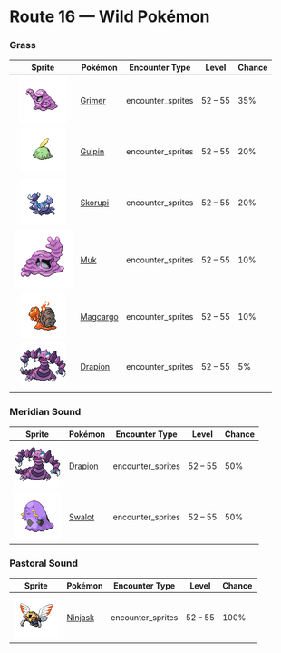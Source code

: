 # Route 16 — Wild Pokémon

### Grass

| Sprite | Pokémon | Encounter Type | Level | Chance |
|:------:|---------|:--------------:|-------|--------|
| ![Grimer](../../assets/sprites/grimer/front.gif "Grimer: Wherever GRIMER has passed, so many germs are left behind that no plants will ever grow again.") | [Grimer](../../pokemon/grimer.md) | encounter_sprites| 52 – 55 | 35% |
| ![Gulpin](../../assets/sprites/gulpin/front.gif "Gulpin: It has a small heart and brain. Its stomach comprises most of its body, with enzymes to dissolve anything.") | [Gulpin](../../pokemon/gulpin.md) | encounter_sprites| 52 – 55 | 20% |
| ![Skorupi](../../assets/sprites/skorupi/front.gif "Skorupi: It burrows under the sand to lie in wait for prey. Its tail claws can inject its prey with a savage poison.") | [Skorupi](../../pokemon/skorupi.md) | encounter_sprites| 52 – 55 | 20% |
| ![Muk](../../assets/sprites/muk/front.gif "Muk: Its body is made of a powerful poison. Touching it accidentally will cause a fever that requires bed rest.") | [Muk](../../pokemon/muk.md) | encounter_sprites| 52 – 55 | 10% |
| ![Magcargo](../../assets/sprites/magcargo/front.gif "Magcargo: Its brittle shell occasionally spouts intense flames that  circulate throughout its body.") | [Magcargo](../../pokemon/magcargo.md) | encounter_sprites| 52 – 55 | 10% |
| ![Drapion](../../assets/sprites/drapion/front.gif "Drapion: It attacks people and Pokémon that cross the desert. This has only furthered its bad reputation.") | [Drapion](../../pokemon/drapion.md) | encounter_sprites| 52 – 55 | 5% |

### Meridian Sound

| Sprite | Pokémon | Encounter Type | Level | Chance |
|:------:|---------|:--------------:|-------|--------|
| ![Drapion](../../assets/sprites/drapion/front.gif "Drapion: It attacks people and Pokémon that cross the desert. This has only furthered its bad reputation.") | [Drapion](../../pokemon/drapion.md) | encounter_sprites| 52 – 55 | 50% |
| ![Swalot](../../assets/sprites/swalot/front.gif "Swalot: It gulps anything that fits in its mouth. Its special enzymes can dissolve anything.") | [Swalot](../../pokemon/swalot.md) | encounter_sprites| 52 – 55 | 50% |

### Pastoral Sound

| Sprite | Pokémon | Encounter Type | Level | Chance |
|:------:|---------|:--------------:|-------|--------|
| ![Ninjask](../../assets/sprites/ninjask/front.gif "Ninjask: Its cry leaves a lasting headache if heard for too long. It moves so quickly that it is almost invisible.") | [Ninjask](../../pokemon/ninjask.md) | encounter_sprites| 52 – 55 | 100% |

